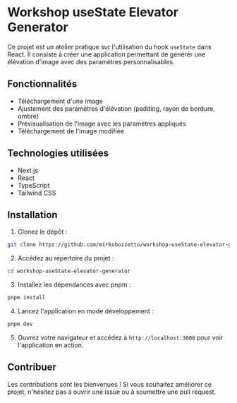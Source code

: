 # Workshop useState Elevator Generator

Ce projet est un atelier pratique sur l'utilisation du hook `useState` dans React. Il consiste à créer une application permettant de générer une élévation d'image avec des paramètres personnalisables.

## Fonctionnalités

- Téléchargement d'une image
- Ajustement des paramètres d'élévation (padding, rayon de bordure, ombre)
- Prévisualisation de l'image avec les paramètres appliqués
- Téléchargement de l'image modifiée

## Technologies utilisées

- Next.js
- React
- TypeScript
- Tailwind CSS

## Installation

1. Clonez le dépôt :

```bash
git clone https://github.com/mirkobozzetto/workshop-useState-elevator-generator.git
```

2. Accédez au répertoire du projet :

```bash
cd workshop-useState-elevator-generator
```

3. Installez les dépendances avec pnpm :

```bash
pnpm install
```

4. Lancez l'application en mode développement :

```bash
pnpm dev
```

5. Ouvrez votre navigateur et accédez à `http://localhost:3000` pour voir l'application en action.

## Contribuer

Les contributions sont les bienvenues ! Si vous souhaitez améliorer ce projet, n'hésitez pas à ouvrir une issue ou à soumettre une pull request.

